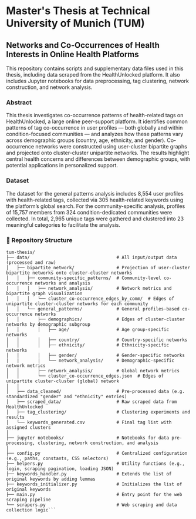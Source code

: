 # Master's Thesis at Technical University of Munich (TUM)

## Networks and Co-Occurrences of Health Interests in Online Health Platforms

This repository contains scripts and supplementary data files used in this thesis, including data scraped from the HealthUnlocked platform. It also includes Jupyter notebooks for data preprocessing, tag clustering, network construction, and network analysis.

### Abstract
This thesis investigates co-occurrence patterns of health-related tags on HealthUnlocked, a large online peer-support platform. It identifies common patterns of tag co-occurrence in user profiles — both globally and within condition-focused communities — and analyzes how these patterns vary across demographic groups (country, age, ethnicity, and gender). Co-occurrence networks were constructed using user-cluster bipartite graphs and projected onto cluster-cluster unipartite networks. The results highlight central health concerns and differences between demographic groups, with potential applications in personalized support.

### Dataset
The dataset for the general patterns analysis includes 8,554 user profiles with health-related tags, collected via 305 health-related keywords using the platform’s global search. For the community-specific analysis, profiles of 15,757 members from 324 condition-dedicated communities were collected. In total, 2,965 unique tags were gathered and clustered into 23 meaningful categories to facilitate the analysis.

### 📁 Repository Structure
```
tum-thesis/
├── data/                                 # All input/output data (processed and raw)
│   ├── bipartite_network/                # Projection of user-cluster bipartite networks onto cluster-cluster networks
│   │   ├── community-specific_patterns/  # Community-level co-occurrence networks and analysis
│   │   │   ├── network_analysis/         # Network metrics and bipartite graph visualization
│   │   │   └── cluster_co-occurrence_edges_by_comm/  # Edges of unipartite cluster-cluster networks for each community
│   │   └── general_patterns/             # General profiles-based co-occurrence networks
│   │       ├── demographics/             # Edges of cluster-cluster networks by demographic subgroup
│   │       │   ├── age/                  # Age group-specific networks
│   │       │   ├── country/              # Country-specific networks
│   │       │   ├── ethnicity/            # Ethnicity-specific networks
│   │       │   ├── gender/               # Gender-specific networks
|   |       |   └── network_analysis/     # Demographic-specific network metrics
│   │       ├── network_analysis/         # Global network metrics
│   │       └── cluster_co-occurrence_edges.json  # Edges of unipartite cluster-cluster (global) network
│   │
│   ├── data_cleaned/                     # Pre-processed data (e.g. standardized "gender" and "ethnicity" entries)
│   ├── scraped_data/                     # Raw scraped data from HealthUnlocked
│   ├── tag_clustering/                   # Clustering experiments and results
│   └── keywords_generated.csv            # Final tag list with assigned clusters
│
├── jupyter notebooks/                    # Notebooks for data pre-processing, clustering, network construction, and analysis
│
├── config.py                             # Centralized configuration (e.g., paths, constants, CSS selectors)
├── helpers.py                            # Utility functions (e.g., login, scraping pagination, loading JSON)
├── keywords_handler.py                   # Extends the list of original keywords by adding lemmas
├── keywords_initializer.py               # Initializes the list of original keywords
├── main.py                               # Entry point for the web scraping pipeline
└── scrapers.py                           # Web scraping and data collection logic```